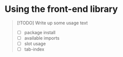 # Using the front-end library

> [!TODO]
> Write up some usage text
>
> - [ ] package install
> - [ ] available imports
> - [ ] slot usage
> - [ ] tab-index